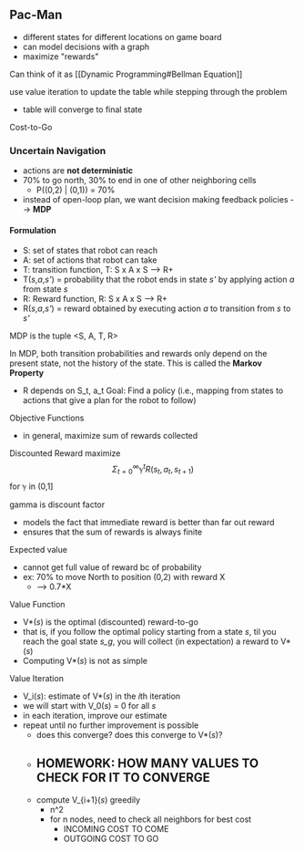
## Pac-Man
- different states for different locations on game board
- can model decisions with a graph
- maximize "rewards"

Can think of it as [[Dynamic Programming#Bellman Equation]]

use value iteration to update the table while stepping through the problem
- table will converge to final state

Cost-to-Go

### Uncertain Navigation
- actions are **not deterministic**
- 70% to go north, 30% to end in one of other neighboring cells
	- P((0,2) | (0,1)) = 70%
- instead of open-loop plan, we want decision making feedback policies --> **MDP**

#### Formulation
- S: set of states that robot can reach
- A: set of actions that robot can take
- T: transition function, T: S x A x S --> R+
- T(*s*,*a*,*s'*) = probability that the robot ends in state *s'* by applying action *a* from state *s*
- R: Reward function, R: S x A x S --> R+
- R(*s*,*a*,*s'*) = reward obtained by executing action *a* to transition from *s* to *s'*

MDP is the tuple <S, A, T, R>

In MDP, both transition probabilities and rewards only depend on the present state, not the history of the state. This is called the **Markov Property**
- R depends on S_t, a_t
Goal: Find a policy (i.e., mapping from states to actions that give a plan for the robot to follow)

Objective Functions
- in general, maximize sum of rewards collected

Discounted Reward
maximize
$$
Σ^∞_{t=0}ℽ^tR(s_t,a_t,s_{t+1})
$$
for ℽ in (0,1]

gamma is discount factor
- models the fact that immediate reward is better than far out reward
- ensures that the sum of rewards is always finite

Expected value
- cannot get full value of reward bc of probability
- ex: 70% to move North to position (0,2) with reward X
	- --> 0.7\*X

Value Function
- V\*(*s*) is the optimal (discounted) reward-to-go
- that is, if you follow the optimal policy starting from a state *s*, til you reach the goal state *s_g*, you will collect (in expectation) a reward to V\*(*s*) 
- Computing V\*(*s*) is not as simple

Value Iteration
-  V_i(*s*): estimate of V\*(*s*) in the *i*th iteration
- we will start with  V_0(*s*) = 0 for all *s*
- in each iteration, improve our estimate
- repeat until no further improvement is possible
	- does this converge? does this converge to V\*(*s*)?
	- ## HOMEWORK: HOW MANY VALUES TO CHECK FOR IT TO CONVERGE
	- compute V_{i+1}(*s*) greedily
		- n^2
		- for n nodes, need to check all neighbors for best cost
			- INCOMING COST TO COME
			- OUTGOING COST TO GO

